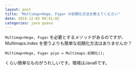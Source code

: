 ```yaml
---
layout: post
title: "Multimap<Hoge, Fuga> の初期化方法を教えてください"
date: 2014-12-03 09:41:02
categories: java guava
---
```

<p><code>Multimap&lt;Hoge, Fuga&gt;</code> を必要とするメソッドがあるのですが、Multimaps.index を使うよりも簡単な初期化方法はありませんか？</p>

<pre><code>Multimap&lt;Hoge, Fuga&gt; piyo = Multimaps.初期化();
</code></pre>

<p>くらい簡単なものがうれしいです。環境はJava6です。</p>
